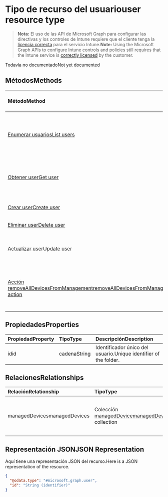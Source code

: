 # <a name="user-resource-type"></a><span data-ttu-id="e0dfb-101">Tipo de recurso del usuario</span><span class="sxs-lookup"><span data-stu-id="e0dfb-101">user resource type</span></span>

> <span data-ttu-id="e0dfb-102">**Nota:** El uso de las API de Microsoft Graph para configurar las directivas y los controles de Intune requiere que el cliente tenga la [licencia correcta](https://go.microsoft.com/fwlink/?linkid=839381) para el servicio Intune.</span><span class="sxs-lookup"><span data-stu-id="e0dfb-102">**Note:** Using the Microsoft Graph APIs to configure Intune controls and policies still requires that the Intune service is [correctly licensed](https://go.microsoft.com/fwlink/?linkid=839381) by the customer.</span></span>

<span data-ttu-id="e0dfb-103">Todavía no documentado</span><span class="sxs-lookup"><span data-stu-id="e0dfb-103">Not yet documented</span></span>
## <a name="methods"></a><span data-ttu-id="e0dfb-104">Métodos</span><span class="sxs-lookup"><span data-stu-id="e0dfb-104">Methods</span></span>
|<span data-ttu-id="e0dfb-105">Método</span><span class="sxs-lookup"><span data-stu-id="e0dfb-105">Method</span></span>|<span data-ttu-id="e0dfb-106">Tipo de valor devuelto</span><span class="sxs-lookup"><span data-stu-id="e0dfb-106">Return Type</span></span>|<span data-ttu-id="e0dfb-107">Descripción</span><span class="sxs-lookup"><span data-stu-id="e0dfb-107">Description</span></span>|
|:---|:---|:---|
|[<span data-ttu-id="e0dfb-108">Enumerar usuarios</span><span class="sxs-lookup"><span data-stu-id="e0dfb-108">List users</span></span>](../api/intune_devices_user_list.md)|<span data-ttu-id="e0dfb-109">Colección [user](../resources/intune_devices_user.md)</span><span class="sxs-lookup"><span data-stu-id="e0dfb-109">[user](../resources/intune_devices_user.md) collection</span></span>|<span data-ttu-id="e0dfb-110">Enumere las propiedades y las relaciones de los objetos [user](../resources/intune_devices_user.md).</span><span class="sxs-lookup"><span data-stu-id="e0dfb-110">List properties and relationships of the [user](../resources/intune_devices_user.md) objects.</span></span>|
|[<span data-ttu-id="e0dfb-111">Obtener user</span><span class="sxs-lookup"><span data-stu-id="e0dfb-111">Get user</span></span>](../api/intune_devices_user_get.md)|[<span data-ttu-id="e0dfb-112">user</span><span class="sxs-lookup"><span data-stu-id="e0dfb-112">user</span></span>](../resources/intune_devices_user.md)|<span data-ttu-id="e0dfb-113">Lea las propiedades y las relaciones del objeto [user](../resources/intune_devices_user.md).</span><span class="sxs-lookup"><span data-stu-id="e0dfb-113">Read properties and relationships of [plannerTaskDetails](../resources/intune_devices_user.md) object.</span></span>|
|[<span data-ttu-id="e0dfb-114">Crear user</span><span class="sxs-lookup"><span data-stu-id="e0dfb-114">Create user</span></span>](../api/intune_devices_user_create.md)|[<span data-ttu-id="e0dfb-115">user</span><span class="sxs-lookup"><span data-stu-id="e0dfb-115">user</span></span>](../resources/intune_devices_user.md)|<span data-ttu-id="e0dfb-116">Cree un objeto [user](../resources/intune_devices_user.md).</span><span class="sxs-lookup"><span data-stu-id="e0dfb-116">Create a new user object.</span></span>|
|[<span data-ttu-id="e0dfb-117">Eliminar user</span><span class="sxs-lookup"><span data-stu-id="e0dfb-117">Delete user</span></span>](../api/intune_devices_user_delete.md)|<span data-ttu-id="e0dfb-118">Ninguna</span><span class="sxs-lookup"><span data-stu-id="e0dfb-118">None</span></span>|<span data-ttu-id="e0dfb-119">Elimina un [user](../resources/intune_devices_user.md).</span><span class="sxs-lookup"><span data-stu-id="e0dfb-119">Deletes a [user](../resources/intune_devices_user.md).</span></span>|
|[<span data-ttu-id="e0dfb-120">Actualizar user</span><span class="sxs-lookup"><span data-stu-id="e0dfb-120">Update user</span></span>](../api/intune_devices_user_update.md)|[<span data-ttu-id="e0dfb-121">user</span><span class="sxs-lookup"><span data-stu-id="e0dfb-121">user</span></span>](../resources/intune_devices_user.md)|<span data-ttu-id="e0dfb-122">Actualice las propiedades de un objeto [user](../resources/intune_devices_user.md).</span><span class="sxs-lookup"><span data-stu-id="e0dfb-122">Update the properties of a user object.</span></span>|
|[<span data-ttu-id="e0dfb-123">Acción removeAllDevicesFromManagement</span><span class="sxs-lookup"><span data-stu-id="e0dfb-123">removeAllDevicesFromManagement action</span></span>](../api/intune_devices_user_removealldevicesfrommanagement.md)|<span data-ttu-id="e0dfb-124">Ninguna</span><span class="sxs-lookup"><span data-stu-id="e0dfb-124">None</span></span>|<span data-ttu-id="e0dfb-125">Retirar todos los dispositivos de la administración para este usuario</span><span class="sxs-lookup"><span data-stu-id="e0dfb-125">Retire all devices from management for this user</span></span>|

## <a name="properties"></a><span data-ttu-id="e0dfb-126">Propiedades</span><span class="sxs-lookup"><span data-stu-id="e0dfb-126">Properties</span></span>
|<span data-ttu-id="e0dfb-127">Propiedad</span><span class="sxs-lookup"><span data-stu-id="e0dfb-127">Property</span></span>|<span data-ttu-id="e0dfb-128">Tipo</span><span class="sxs-lookup"><span data-stu-id="e0dfb-128">Type</span></span>|<span data-ttu-id="e0dfb-129">Descripción</span><span class="sxs-lookup"><span data-stu-id="e0dfb-129">Description</span></span>|
|:---|:---|:---|
|<span data-ttu-id="e0dfb-130">id</span><span class="sxs-lookup"><span data-stu-id="e0dfb-130">id</span></span>|<span data-ttu-id="e0dfb-131">cadena</span><span class="sxs-lookup"><span data-stu-id="e0dfb-131">String</span></span>|<span data-ttu-id="e0dfb-132">Identificador único del usuario.</span><span class="sxs-lookup"><span data-stu-id="e0dfb-132">Unique identifier of the folder.</span></span>|

## <a name="relationships"></a><span data-ttu-id="e0dfb-133">Relaciones</span><span class="sxs-lookup"><span data-stu-id="e0dfb-133">Relationships</span></span>
|<span data-ttu-id="e0dfb-134">Relación</span><span class="sxs-lookup"><span data-stu-id="e0dfb-134">Relationship</span></span>|<span data-ttu-id="e0dfb-135">Tipo</span><span class="sxs-lookup"><span data-stu-id="e0dfb-135">Type</span></span>|<span data-ttu-id="e0dfb-136">Descripción</span><span class="sxs-lookup"><span data-stu-id="e0dfb-136">Description</span></span>|
|:---|:---|:---|
|<span data-ttu-id="e0dfb-137">managedDevices</span><span class="sxs-lookup"><span data-stu-id="e0dfb-137">managedDevices</span></span>|<span data-ttu-id="e0dfb-138">Colección [managedDevice](../resources/intune_devices_manageddevice.md)</span><span class="sxs-lookup"><span data-stu-id="e0dfb-138">[managedDevice](../resources/intune_devices_manageddevice.md) collection</span></span>|<span data-ttu-id="e0dfb-139">Los dispositivos administrados asociados al usuario.</span><span class="sxs-lookup"><span data-stu-id="e0dfb-139">The managed devices associated with the user.</span></span>|

## <a name="json-representation"></a><span data-ttu-id="e0dfb-140">Representación JSON</span><span class="sxs-lookup"><span data-stu-id="e0dfb-140">JSON Representation</span></span>
<span data-ttu-id="e0dfb-141">Aquí tiene una representación JSON del recurso.</span><span class="sxs-lookup"><span data-stu-id="e0dfb-141">Here is a JSON representation of the resource.</span></span>
<!-- {
  "blockType": "resource",
  "keyProperty": "id",
  "@odata.type": "microsoft.graph.user"
}
-->
``` json
{
  "@odata.type": "#microsoft.graph.user",
  "id": "String (identifier)"
}
```



